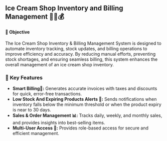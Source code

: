 ## Ice Cream Shop Inventory and Billing Management 🍦🛒💰   

#### 🎯 **Objective**  
The Ice Cream Shop Inventory & Billing Management System is designed to automate inventory tracking, stock updates, and billing operations to improve efficiency and accuracy. By reducing manual efforts, preventing stock shortages, and ensuring seamless billing, this system enhances the overall management of an ice cream shop inventory.  

### 🌟 **Key Features**  

- **Smart Billing🧾:** Generates accurate invoices with taxes and discounts for quick, error-free transactions.  
- **Low Stock And Expiring Products Alerts 🚨:** Sends notifications when inventory falls below the minimum threshold or when the product expiry is near to 30 days.  
- **Sales & Order Management 📊:** Tracks daily, weekly, and monthly sales, and provides insights into best-selling items.  
- **Multi-User Access 🔐:** Provides role-based access for secure and efficient management. 

